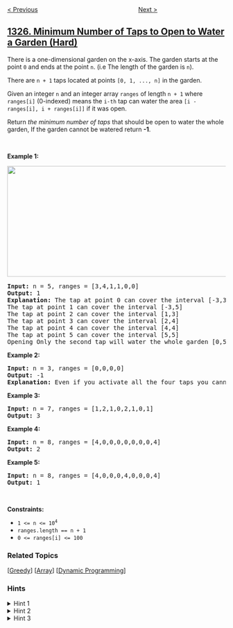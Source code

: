 <!--|This file generated by command(leetcode description); DO NOT EDIT.    |-->
<!--+----------------------------------------------------------------------+-->
<!--|@author    awesee <openset.wang@gmail.com>                           |-->
<!--|@link      https://github.com/awesee                                 |-->
<!--|@home      https://github.com/awesee/leetcode                        |-->
<!--+----------------------------------------------------------------------+-->

[< Previous](../delete-leaves-with-a-given-value "Delete Leaves With a Given Value")
　　　　　　　　　　　　　　　　
[Next >](../list-the-products-ordered-in-a-period "List the Products Ordered in a Period")

## [1326. Minimum Number of Taps to Open to Water a Garden (Hard)](https://leetcode.com/problems/minimum-number-of-taps-to-open-to-water-a-garden "灌溉花园的最少水龙头数目")

<p>There is a one-dimensional garden on the x-axis. The garden starts at the point <code>0</code> and ends at the point <code>n</code>. (i.e The length of the garden is <code>n</code>).</p>

<p>There are <code>n + 1</code> taps located at points <code>[0, 1, ..., n]</code> in the garden.</p>

<p>Given an integer <code>n</code> and an integer array <code>ranges</code> of length <code>n + 1</code> where <code>ranges[i]</code> (0-indexed) means the <code>i-th</code> tap can water the area <code>[i - ranges[i], i + ranges[i]]</code> if it was open.</p>

<p>Return <em>the minimum number of taps</em> that should be open to water the whole garden, If the garden cannot be watered return <strong>-1</strong>.</p>

<p>&nbsp;</p>
<p><strong>Example 1:</strong></p>
<img alt="" src="https://assets.leetcode.com/uploads/2020/01/16/1685_example_1.png" style="width: 525px; height: 255px;" />
<pre>
<strong>Input:</strong> n = 5, ranges = [3,4,1,1,0,0]
<strong>Output:</strong> 1
<strong>Explanation:</strong> The tap at point 0 can cover the interval [-3,3]
The tap at point 1 can cover the interval [-3,5]
The tap at point 2 can cover the interval [1,3]
The tap at point 3 can cover the interval [2,4]
The tap at point 4 can cover the interval [4,4]
The tap at point 5 can cover the interval [5,5]
Opening Only the second tap will water the whole garden [0,5]
</pre>

<p><strong>Example 2:</strong></p>

<pre>
<strong>Input:</strong> n = 3, ranges = [0,0,0,0]
<strong>Output:</strong> -1
<strong>Explanation:</strong> Even if you activate all the four taps you cannot water the whole garden.
</pre>

<p><strong>Example 3:</strong></p>

<pre>
<strong>Input:</strong> n = 7, ranges = [1,2,1,0,2,1,0,1]
<strong>Output:</strong> 3
</pre>

<p><strong>Example 4:</strong></p>

<pre>
<strong>Input:</strong> n = 8, ranges = [4,0,0,0,0,0,0,0,4]
<strong>Output:</strong> 2
</pre>

<p><strong>Example 5:</strong></p>

<pre>
<strong>Input:</strong> n = 8, ranges = [4,0,0,0,4,0,0,0,4]
<strong>Output:</strong> 1
</pre>

<p>&nbsp;</p>
<p><strong>Constraints:</strong></p>

<ul>
	<li><code>1 &lt;= n &lt;= 10<sup>4</sup></code></li>
	<li><code>ranges.length == n + 1</code></li>
	<li><code>0 &lt;= ranges[i] &lt;= 100</code></li>
</ul>

### Related Topics
  [[Greedy](../../tag/greedy/README.md)]
  [[Array](../../tag/array/README.md)]
  [[Dynamic Programming](../../tag/dynamic-programming/README.md)]

### Hints
<details>
<summary>Hint 1</summary>
Create intervals of the area covered by each tap, sort intervals by the left end.
</details>

<details>
<summary>Hint 2</summary>
We need to cover the interval [0, n]. we can start with the first interval and out of all intervals that intersect with it we choose the one that covers the farthest point to the right.
</details>

<details>
<summary>Hint 3</summary>
What if there is a gap between intervals that is not covered ? we should stop and return -1 as there is some interval that cannot be covered.
</details>
